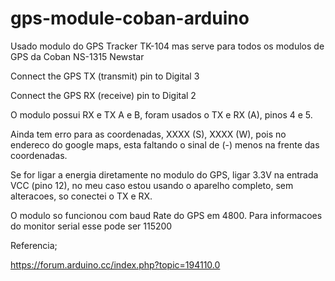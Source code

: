 # gps-module-coban-arduino

Usado modulo do GPS Tracker TK-104 mas serve para todos os modulos de GPS da Coban NS-1315 Newstar

Connect the GPS TX (transmit) pin to Digital 3

Connect the GPS RX (receive) pin to Digital 2

O modulo possui RX e TX A e B, foram usados o TX e RX (A), pinos 4 e 5.

Ainda tem erro para as coordenadas, XXXX (S), XXXX (W), pois no endereco do google maps, esta faltando o sinal de (-) menos na frente das coordenadas.

Se for ligar a energia diretamente no modulo do GPS, ligar 3.3V na entrada VCC (pino 12), no meu caso estou usando o aparelho completo, sem alteracoes, so conectei o TX e RX.

O modulo so funcionou com baud Rate do GPS em 4800. Para informacoes do monitor serial esse pode ser 115200

Referencia;

https://forum.arduino.cc/index.php?topic=194110.0
